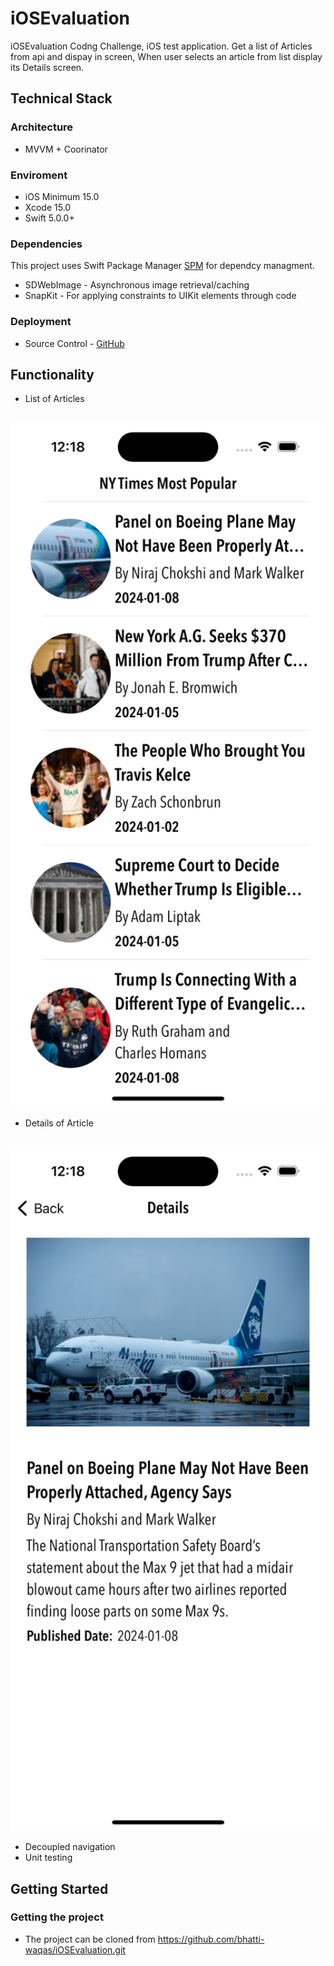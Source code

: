 # iOSEvaluation

iOSEvaluation Codng Challenge,  iOS test application.
Get a list of Articles from api and dispay in screen,
When user selects an article from list display its Details screen.

## Technical Stack

### Architecture
- MVVM + Coorinator

### Enviroment
- iOS Minimum 15.0
- Xcode 15.0
- Swift 5.0.0+

### Dependencies
This project uses Swift Package Manager [SPM](https://swift.org/package-manager/) for dependcy managment.

- SDWebImage - Asynchronous image retrieval/caching
- SnapKit - For applying constraints to UIKit elements through code

### Deployment
- Source Control - [GitHub](https://github.com/)

## Functionality

- List of Articles
<br>
<img src = "README Files/articles.png" width = 600>

- Details of Article
<br>
<img src = "README Files/article-details.png" width = 600>


- Decoupled navigation
- Unit testing

## Getting Started
### Getting the project
- The project can be cloned from https://github.com/bhatti-waqas/iOSEvaluation.git
